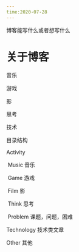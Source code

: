 ```yaml
---
time:2020-07-28
---
```


博客能写什么或者想写什么



# 关于博客

音乐

游戏

影

思考

技术



目录结构

Activity

​		Music 音乐

​		Game 游戏

​		Film 影

​		Think 思考

​					Problem 课题，问题，困难

Technology  技术类文章



Other  其他

